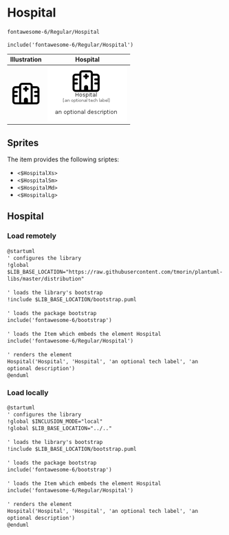 # Hospital


```text
fontawesome-6/Regular/Hospital
```

```text
include('fontawesome-6/Regular/Hospital')
```



| Illustration | Hospital |
| :---: | :---: |
| ![illustration for Illustration](../../fontawesome-6/Regular/Hospital.png) | ![illustration for Hospital](../../fontawesome-6/Regular/Hospital.Local.png) |



## Sprites
The item provides the following sriptes:

- `<$HospitalXs>`
- `<$HospitalSm>`
- `<$HospitalMd>`
- `<$HospitalLg>`





## Hospital

### Load remotely
```plantuml
@startuml
' configures the library
!global $LIB_BASE_LOCATION="https://raw.githubusercontent.com/tmorin/plantuml-libs/master/distribution"

' loads the library's bootstrap
!include $LIB_BASE_LOCATION/bootstrap.puml

' loads the package bootstrap
include('fontawesome-6/bootstrap')

' loads the Item which embeds the element Hospital
include('fontawesome-6/Regular/Hospital')

' renders the element
Hospital('Hospital', 'Hospital', 'an optional tech label', 'an optional description')
@enduml
```

### Load locally
```plantuml
@startuml
' configures the library
!global $INCLUSION_MODE="local"
!global $LIB_BASE_LOCATION="../.."

' loads the library's bootstrap
!include $LIB_BASE_LOCATION/bootstrap.puml

' loads the package bootstrap
include('fontawesome-6/bootstrap')

' loads the Item which embeds the element Hospital
include('fontawesome-6/Regular/Hospital')

' renders the element
Hospital('Hospital', 'Hospital', 'an optional tech label', 'an optional description')
@enduml
```

